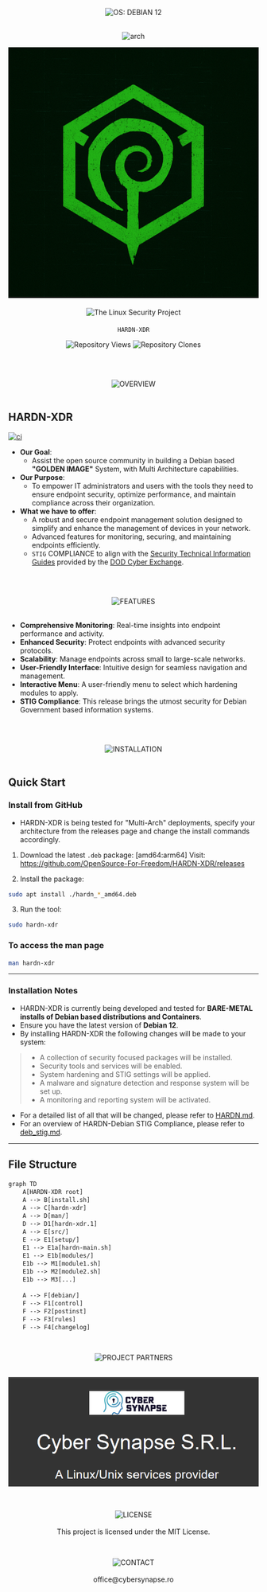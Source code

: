 <p align="center">
  <img src="https://img.shields.io/badge/OS: Debian Systems-red?style=for-the-badge&labelColor=grey" alt="OS: DEBIAN 12"><br><br>
</p>

<div align="center">

![arch](https://img.shields.io/badge/arch-amd64:arm64-blue?style=flat-square&logo=linux)

</div>

<p align="center">
  <img src="https://github.com/OpenSource-For-Freedom/HARDN-XDR/blob/main/docs/assets/HARDN%20(1).png" /><br><br>
  <img src="https://img.shields.io/badge/The_Linux_Security_Project-red?style=for-the-badge&labelColor=black" alt="The Linux Security Project"><br><br>
  <code>HARDN-XDR</code>
</p>


<p align="center">
  <img src="https://img.shields.io/endpoint?label=Views&url=https://opensource-for-freedom.github.io/HARDN-XDR/traffic-views.json" alt="Repository Views" />
  <img src="https://img.shields.io/endpoint?label=Clones&url=https://opensource-for-freedom.github.io/HARDN-XDR/traffic-clones.json" alt="Repository Clones" />
</p>


<br>
<br>
<p align="center">
  <img src="https://img.shields.io/badge/OVERVIEW-white?style=for-the-badge&labelColor=black" alt="OVERVIEW"><br><br>
</p>


## HARDN-XDR
[![ci](https://github.com/OpenSource-For-Freedom/HARDN-XDR/actions/workflows/ci.yml/badge.svg)](https://github.com/OpenSource-For-Freedom/HARDN-XDR/actions/workflows/ci.yml)
- **Our Goal**: 
  - Assist the open source community in building a Debian based **"GOLDEN IMAGE"** System, with Multi Architecture capabilities.
- **Our Purpose**: 
  - To empower IT administrators and users with the tools they need to ensure endpoint security, optimize performance, and maintain compliance across their organization.
- **What we have to offer**:
  - A robust and secure endpoint management solution designed to simplify and enhance the management of devices in your network. 
  - Advanced features for monitoring, securing, and maintaining endpoints efficiently.
  - `STIG` COMPLIANCE to align with the [Security Technical Information Guides](https://public.cyber.mil/stigs/) provided by the [DOD Cyber Exchange](https://public.cyber.mil/).


<br>
<br>
<p align="center">
  <img src="https://img.shields.io/badge/FEATURES-white?style=for-the-badge&labelColor=black" alt="FEATURES"><br><br>
</p>

- **Comprehensive Monitoring**: Real-time insights into endpoint performance and activity.
- **Enhanced Security**: Protect endpoints with advanced security protocols.
- **Scalability**: Manage endpoints across small to large-scale networks.
- **User-Friendly Interface**: Intuitive design for seamless navigation and management.
- **Interactive Menu**: A user-friendly menu to select which hardening modules to apply.
- **STIG Compliance**: This release brings the utmost security for Debian Government based information systems. 


<br>
<br>
<p align="center">
  <img src="https://img.shields.io/badge/INSTALLATION-white?style=for-the-badge&labelColor=black" alt="INSTALLATION"><br><br>
</p>

## Quick Start 

### Install from GitHub

- HARDN-XDR is being tested for "Multi-Arch" deployments, specify your architecture from the releases page and change the install commands accordingly. 

1. Download the latest `.deb` package: [amd64:arm64]
   Visit: https://github.com/OpenSource-For-Freedom/HARDN-XDR/releases

2. Install the package:
```bash
sudo apt install ./hardn_*_amd64.deb
```

3. Run the tool:
```bash
sudo hardn-xdr
```

### To access the man page

```bash
man hardn-xdr
```
---

### Installation Notes
- HARDN-XDR is currently being developed and tested for **BARE-METAL installs of Debian based distributions and Containers**.
- Ensure you have the latest version of **Debian 12**.
- By installing HARDN-XDR the following changes will be made to your system:
> - A collection of security focused packages will be installed.
> - Security tools and services will be enabled.
> - System hardening and STIG settings will be applied.
> - A malware and signature detection and response system will be set up.
> - A monitoring and reporting system will be activated. 
- For a detailed list of all that will be changed, please refer to [HARDN.md](docs/HARDN.md).
- For an overview of HARDN-Debian STIG Compliance, please refer to [deb_stig.md](docs/deb_stig.md).

---

## File Structure

```mermaid
graph TD
    A[HARDN-XDR root]
    A --> B[install.sh]
    A --> C[hardn-xdr]
    A --> D[man/]
    D --> D1[hardn-xdr.1]
    A --> E[src/]
    E --> E1[setup/]
    E1 --> E1a[hardn-main.sh]
    E1 --> E1b[modules/]
    E1b --> M1[module1.sh]
    E1b --> M2[module2.sh]
    E1b --> M3[...]

    A --> F[debian/]
    F --> F1[control]
    F --> F2[postinst]
    F --> F3[rules]
    F --> F4[changelog]
```

<br>

<p align="center">
  <img src="https://img.shields.io/badge/PROJECT PARTNERS-white?style=for-the-badge&labelColor=black" alt="PROJECT PARTNERS"><br><br>
</p>


<p align="center">
  <img src="docs/assets/cybersynapse.png" alt="CyberSynapse Logo" />
</p>
<br>

<p align="center">
  <img src="https://img.shields.io/badge/LICENSE-white?style=for-the-badge&labelColor=black" alt="LICENSE"><br><br>
This project is licensed under the MIT License.
  
</p>

<br>

<p align="center">
  <img src="https://img.shields.io/badge/CONTACT-white?style=for-the-badge&labelColor=black" alt="CONTACT"><br><br>
office@cybersynapse.ro
